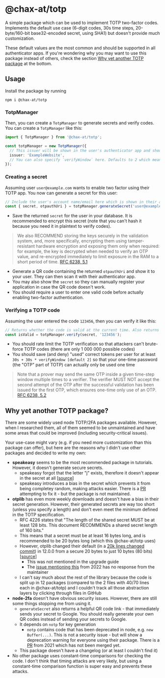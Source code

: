 # @chax-at/totp

A simple package which can be used to implement TOTP two-factor codes.
Implements the default use case (6-digit codes, 30s time steps, 20-byte/160-bit base32-encoded secret, using SHA1) but doesn't provide much customization.

These default values are the most common and should be supported in all authenticator apps.
If you're wondering why you may want to use this package instead of others, check the section [Why yet another TOTP package](#why-yet-another-totp-package) at the bottom.

## Usage
Install the package by running
```
npm i @chax-at/totp
```


### TotpManager
Then, you can create a `TotpManager` to generate secrets and verify codes. You can create a `TotpManager` like this: 

```ts
import { TotpManager } from '@chax-at/totp';

const totpManager = new TotpManager({
  // This issuer will be shown in the user's authenticator app and should be something like your company/service name
  issuer: 'ExampleWebsite',
  // You can also specify `verifyWindow` here. Defaults to 2 which means that the TOTP code at current time is valid as well as the previous 2 and next 2
});
```

### Creating a secret
Assuming user `user@example.com` wants to enable two factor using their TOTP app. You now can generate a secret for this user:
```ts
// Include the user's account name/email here which is shown in their authenticator app when scanning the QR code
const { secret, otpauthUri } = totpManager.generateSecret('user@example.com');
```
* Save the returned `secret` for the user in your database. It is recommended to encrypt this secret (note that you can't hash it because you need it in plaintext to verify codes).
 > We also RECOMMEND storing the keys securely in the validation system,
       and, more specifically, encrypting them using tamper-resistant
       hardware encryption and exposing them only when required: for
       example, the key is decrypted when needed to verify an OTP value, and
       re-encrypted immediately to limit exposure in the RAM to a short
       period of time.
[RFC 6238, 5.1](https://datatracker.ietf.org/doc/html/rfc6238#section-5.1)
* Generate a QR code containing the returned `otpauthUri` and show it to your user. They can then scan it with their authenticator app.
* You may also show the `secret` so they can manually register your application in case the QR code doesn't work.
* You should require a user to enter one valid code before actually enabling two-factor authentication.

### Verifying a TOTP code
Assuming the user entered the code `123456`, then you can verify it like this:
```ts
// Returns whether the code is valid at the current time. Also returns true if it matches the previous/next [verifyWindow] codes as defined above
const isValid = totpManager.verify(secret, '123456');
```
* You should rate limit the TOTP verification so that attackers can't brute-force TOTP codes (there are only 1 000 000 possible codes)
* You should save (and deny) "used" correct tokens per user for at least `30s + 30s * verifyWindow [default 2]` so that your one-time password (the "OTP" part of TOTP) can actually only be used one time
>    Note that a prover may send the same OTP inside a given time-step
window multiple times to a verifier.  The verifier MUST NOT accept
the second attempt of the OTP after the successful validation has
been issued for the first OTP, which ensures one-time only use of an
OTP.
[RFC 6238, 5.2](https://datatracker.ietf.org/doc/html/rfc6238#section-5.2)

## Why yet another TOTP package?
There are some widely used node TOTP/2FA packages available. However, when I researched them, all of them seemed to be unmaintained and have some areas that could be improved (including security-critical issues).

Your use-case might vary (e.g. if you need more customization than this package can offer), but here are the reasons why I didn't use other packages and decided to write my own:

* **speakeasy** seems to be the most recommended package in tutorials. However, it doesn't generate secure secrets.
  * speakeasy forgot that the letter "j" exists, therefore it doesn't appear in the secret at all \[[source](https://github.com/speakeasyjs/speakeasy/blob/cff2bb42cde5e74c43493a8f26b20e52960df531/index.js#L563)\]
  * speakeasy introduces a bias in the secret which prevents it from being completey random, making attacks easier. There is a [PR](https://github.com/speakeasyjs/speakeasy/pull/92) attempting to fix it - but the package is not maintained.
* **otplib** has even more weekly downloads and doesn't have a bias in their secret generation. However, their generated secrets are way too short (unless you specify a length) and don't even meet the minimum defined in the TOTP specification.
  * RFC 4226 states that "The length of the shared secret MUST be at least 128 bits. This document RECOMMENDs a shared secret length of 160 bits."
  * This means that a secret must be at least 16 bytes long, and is recommended to be 20 bytes long (which this @chax-at/totp uses)
  * However, otplib changed their default (in a [20k lines changed commit](https://github.com/yeojz/otplib/commit/b088efe9da45e102e59b5cd2c0df5bddf80c5a92)) in 12.0.0 from a secure 20 bytes to just 10 bytes (80 bits) \[[source](https://github.com/yeojz/otplib/blob/v12.0.0/packages/otplib-core/src/authenticator.ts#L265-L267)]
    * This was not mentioned in the upgrade guide
    * The [issue mentioning this](https://github.com/yeojz/otplib/issues/671) from 2022 has no response from the maintainer 
  * I can't say much about the rest of the library because the code is split up in 12 packages (compared to the 2 files with 40/70 lines each in @chax-at/totp) and I couldn't track all those abstraction layers by clicking through files in GitHub
* **node-2fa** doesn't have obvious security issues. However, there are still some things stopping me from using it.
  * `generateSecret` also returns a helpful QR code link - that immediately sends your secret to Google. You should really generate your own QR codes instead of sending your secrets to Google.
  * It depends on `notp` for key generation
    * `notp` contains code that has been deprecated in node, e.g. `new Buffer(...)`. This is not a security issue - but will show a deprecation warning for everyone using their package. There is a [PR](https://github.com/guyht/notp/pull/59) from 2021 which has not been merged yet.
  * This package doesn't have a changelog (or at least I couldn't find it)
* No other package uses constant-time comparisons for checking the code. I don't think that timing attacks are very likely, but using a constant-time comparison function is super easy and prevents these attacks.
